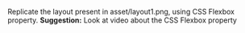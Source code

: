 Replicate the layout present in asset/layout1.png, using CSS Flexbox property.
**Suggestion:**
Look at video about the CSS Flexbox property

